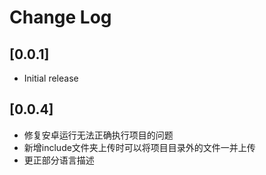 # Change Log

## [0.0.1]

- Initial release

## [0.0.4]

- 修复安卓运行无法正确执行项目的问题
- 新增include文件夹上传时可以将项目目录外的文件一并上传
- 更正部分语言描述